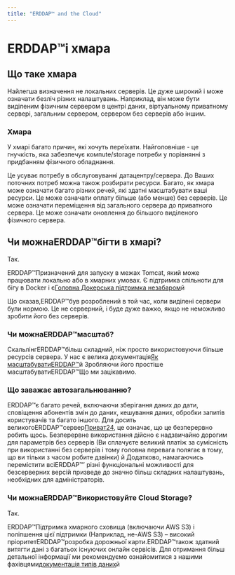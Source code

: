 ```yaml
---
title: "ERDDAP™ and the Cloud"
---
```

# ERDDAP™і хмара

## Що таке хмара

Найлегша визначення не локальних серверів. Це дуже широкий і може означати безліч різних налаштувань. Наприклад, він може бути виділеним фізичним сервером в центрі даних, віртуальному приватному сервері, загальним сервером, сервером без серверів або іншим.

### Хмара

У хмарі багато причин, які хочуть переїхати. Найголовніше - це гнучкість, яка забезпечує компute/storage потреби у порівнянні з придбанням фізичного обладнання.

Це усуває потребу в обслуговуванні датацентру/сервера. До Ваших поточних потреб можна також розбирати ресурси. Багато, як хмара може означати багато різних речей, які здатні масштабувати ваші ресурси. Це може означати оплату більше (або менше) без серверів. Це може означати переміщення від загального сервера до приватного сервера. Це може означати оновлення до більшого виділеного фізичного сервера.

## Чи можнаERDDAP™бігти в хмарі?

Так.

ERDDAP™Призначений для запуску в межах Tomcat, який може працювати локально або в хмарних умовах. Є підтримка спільноти для бігу в Docker і є[Головна Докерська підтримка незабаром](https://github.com/ERDDAP/erddap/blob/main/DOCKER.md)й

Що сказав,ERDDAP™був розроблений в той час, коли виділені сервери були нормою. Це не серверний, і буде дуже важко, якщо не неможливо зробити його без серверів.

### Чи можнаERDDAP™масштаб?

СкальлінгERDDAP™більш складний, ніж просто використовуючи більше ресурсів сервера. У нас є велика документація[Як масштабуватиERDDAP™](https://erddap.github.io/docs/server-admin/scaling)й Зробляючи його простіше масштабуватиERDDAP™Що ми зацікавимо.

### Що заважає автозагальнюванню?

ERDDAP™є багато речей, включаючи зберігання даних до дати, сповіщення абонентів змін до даних, кешування даних, обробки запитів користувачів та багато іншого. Для досить великогоERDDAP™сервер[Приват24](https://coastwatch.pfeg.noaa.gov/erddap/index.html), це означає, що це безперервно робить щось. Безперервне використання дійсно є надзвичайно дорогим для параметрів без серверів (Ви сплачуєте великий платіж за сумісність при використанні без серверів і тому головна перевага полягає в тому, що ви тільки з часом робите дзвінки) й Додатково, намагаючись перемістити всіERDDAP™’ різні функціональні можливості для безсерверних версій призведе до значно більш складних налаштувань, необхідних для адміністраторів.

### Чи можнаERDDAP™Використовуйте Cloud Storage?

Так.

ERDDAP™Підтримка хмарного сховища (включаючи AWS S3) і поліпшення цієї підтримки (Наприклад, не-AWS S3) – високий пріоритетERDDAP™розробка дорожньої карти.ERDDAP™також здатний витягти дані з багатьох існуючих онлайн сервісів. Для отримання більш детальної інформації ми рекомендуємо ознайомитися з нашими фахівцями[документація типів даних](https://erddap.github.io/docs/server-admin/datasets#detailed-descriptions-of-dataset-types)й
